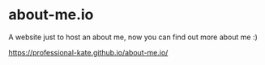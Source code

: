 # about-me.io

A website just to host an about me, now you can find out more about me :)

https://professional-kate.github.io/about-me.io/
